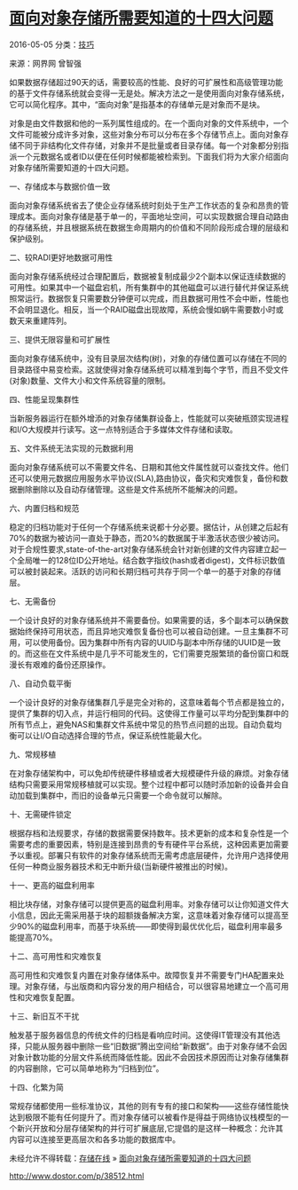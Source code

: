# [面向对象存储所需要知道的十四大问题](http://www.dostor.com/p/38512.html)

2016-05-05 分类：[技巧](http://www.dostor.com/category/tips)

来源：网界网 曾智强

如果数据存储超过90天的话，需要较高的性能、良好的可扩展性和高级管理功能的基于文件存储系统就会变得一无是处。解决方法之一是使用面向对象存储系统，它可以简化程序。其中，“面向对象”是指基本的存储单元是对象而不是块。

对象是由文件数据和他的一系列属性组成的。在一个面向对象的文件系统中，一个文件可能被分成许多对象，这些对象分布可以分布在多个存储节点上。面向对象存储不同于非结构化文件存储，对象并不是批量或者目录存储。每一个对象都分别指派一个元数据名或者ID以便在任何时候都能被检索到。下面我们将为大家介绍面向对象存储所需要知道的十四大问题。

一、存储成本与数据价值一致

面向对象存储系统省去了使企业存储系统时刻处于生产工作状态的复杂和昂贵的管理成本。面向对象存储是基于单一的，平面地址空间，可以实现数据合理自动路由的存储系统，并且根据系统在数据生命周期内的价值和不同阶段形成合理的层级和保护级别。

二、较RADI更好地数据可用性

面向对象存储系统经过合理配置后，数据被复制成最少2个副本以保证连续数据的可用性。如果其中一个磁盘宕机，所有集群中的其他磁盘可以进行替代并保证系统照常运行。数据恢复只需要数分钟便可以完成，而且数据可用性不会中断，性能也不会明显退化。相反，当一个RAID磁盘出现故障，系统会慢如蜗牛需要数小时或数天来重建阵列。

三、提供无限容量和可扩展性

面向对象存储系统中，没有目录层次结构(树)，对象的存储位置可以存储在不同的目录路径中易变检索。这就使得对象存储系统可以精准到每个字节，而且不受文件(对象)数量、文件大小和文件系统容量的限制。

四、性能呈现集群性

当新服务器运行在额外增添的对象存储集群设备上，性能就可以突破瓶颈实现进程和I/O大规模并行读写。这一点特别适合于多媒体文件存储和读取。

五、文件系统无法实现的元数据利用

面向对象存储系统可以不需要文件名、日期和其他文件属性就可以查找文件。他们还可以使用元数据应用服务水平协议(SLA),路由协议，备灾和灾难恢复，备份和数据删除删除以及自动存储管理。这些是文件系统所不能解决的问题。

六、内置归档和规范

稳定的归档功能对于任何一个存储系统来说都十分必要。据估计，从创建之后起有70%的数据为被访问一直处于静态，而20%的数据属于半激活状态很少被访问。对于合规性要求,state-of-the-art对象存储系统会针对新创建的文件内容建立起一个全局唯一的128位ID公开地址。结合数字指纹(hash或者digest)，文件标识数值可以被封装起来。活跃的访问和长期归档可共存于同一个单一的基于对象的存储层。

七、无需备份

一个设计良好的对象存储系统并不需要备份。如果需要的话，多个副本可以确保数据始终保持可用状态，而且异地灾难恢复备份也可以被自动创建。一旦主集群不可用，可以使用备份。因为集群中所有内容的UUID与副本中所存储的UUID是一致的。而这些在文件系统中是几乎不可能发生的，它们需要克服繁琐的备份窗口和既漫长有艰难的备份还原操作。

八、自动负载平衡

一个设计良好的对象存储集群几乎是完全对称的，这意味着每个节点都是独立的，提供了集群的切入点，并运行相同的代码。这使得工作量可以平均分配到集群中的所有节点上，避免NAS和集群文件系统中常见的热节点问题的出现。自动负载均衡可以让I/O自动选择合理的节点，保证系统性能最大化。

九、常规移植

在对象存储架构中，可以免却传统硬件移植或者大规模硬件升级的麻烦。对象存储结构只需要采用常规移植就可以实现。整个过程中都可以随时添加新的设备并会自动加载到集群中，而旧的设备单元只需要一个命令就可以解除。

十、无需硬件锁定

根据存档和法规要求，存储的数据需要保持数年。技术更新的成本和复杂性是一个需要考虑的重要因素，特别是连接到昂贵的专有硬件平台系统，这种因素更加需要予以重视。部署只有软件的对象存储系统而无需考虑底层硬件，允许用户选择使用任何一种商业服务器技术和无中断升级(当新硬件被推出的时候)。

十一、更高的磁盘利用率

相比块存储，对象存储可以提供更高的磁盘利用率。对象存储可以让你知道文件大小信息，因此无需采用基于块的超额拨备解决方案，这意味着对象存储可以提高至少90%的磁盘利用率，而基于块系统——即使得到最优优化后，磁盘利用率最多能提高70%。

十二、高可用性和灾难恢复

高可用性和灾难恢复内置在对象存储体系中。故障恢复并不需要专门HA配置来处理。对象存储，与出版商和内容分发的用户相结合，可以很容易地建立一个高可用性和灾难恢复配置。

十三、新旧互不干扰

触发基于服务器信息的传统文件的归档是看响应时间。这使得IT管理没有其他选择，只能从服务器中删除一些“旧数据”腾出空间给“新数据”。由于对象存储不会因对象计数功能的分层文件系统而降低性能。因此不会因技术原因而让对象存储集群的内容删除，它可以简单地称为“归档到位”。

十四、化繁为简

常规存储都使用一些标准协议，其他的则有专有的接口和架构——这些存储性能快达到极限不能有任何提升了。而对象存储可以被看作是得益于网络协议栈模型的一个新兴开放和分层存储架构的并行可扩展底层,它提倡的是这样一种概念：允许其内容可以连接至更高层次和各多功能的数据库中。

未经允许不得转载：[存储在线](http://www.dostor.com/) » [面向对象存储所需要知道的十四大问题](http://www.dostor.com/p/38512.html)



http://www.dostor.com/p/38512.html